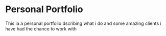 # Personal Portfolio
 This ia a personal portfolio dscribing what i do and some amazing clients i have had the chance to work with
